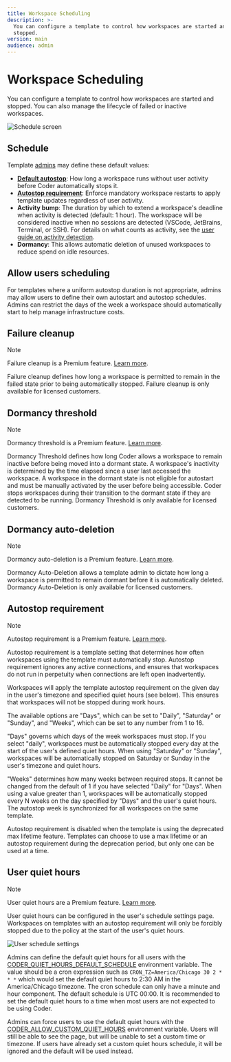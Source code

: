 ```yaml
---
title: Workspace Scheduling
description: >-
  You can configure a template to control how workspaces are started and
  stopped.
version: main
audience: admin
---
```

# Workspace Scheduling

You can configure a template to control how workspaces are started and stopped.
You can also manage the lifecycle of failed or inactive workspaces.

![Schedule screen](%images/%images/./../../images/admin/templates/schedule/template-schedule-settings.png)

## Schedule

Template [admins](../../users/index) may define these default values:

- [**Default autostop**](../../../user-guides/workspace-scheduling#autostop):
  How long a workspace runs without user activity before Coder automatically
  stops it.
- [**Autostop requirement**](#autostop-requirement): Enforce mandatory workspace
  restarts to apply template updates regardless of user activity.
- **Activity bump**: The duration by which to extend a workspace's deadline when activity is detected (default: 1 hour). The workspace will be considered inactive when no sessions are detected (VSCode, JetBrains, Terminal, or SSH). For details on what counts as activity, see the [user guide on activity detection](../../../user-guides/workspace-scheduling#activity-detection).
- **Dormancy**: This allows automatic deletion of unused workspaces to reduce
  spend on idle resources.

## Allow users scheduling

For templates where a uniform autostop duration is not appropriate, admins may
allow users to define their own autostart and autostop schedules. Admins can
restrict the days of the week a workspace should automatically start to help
manage infrastructure costs.

## Failure cleanup

> [!NOTE]
> Failure cleanup is a Premium feature.
> [Learn more](https://coder.com/pricing#compare-plans).

Failure cleanup defines how long a workspace is permitted to remain in the
failed state prior to being automatically stopped. Failure cleanup is only
available for licensed customers.

## Dormancy threshold

> [!NOTE]
> Dormancy threshold is a Premium feature.
> [Learn more](https://coder.com/pricing#compare-plans).

Dormancy Threshold defines how long Coder allows a workspace to remain inactive
before being moved into a dormant state. A workspace's inactivity is determined
by the time elapsed since a user last accessed the workspace. A workspace in the
dormant state is not eligible for autostart and must be manually activated by
the user before being accessible. Coder stops workspaces during their transition
to the dormant state if they are detected to be running. Dormancy Threshold is
only available for licensed customers.

## Dormancy auto-deletion

> [!NOTE]
> Dormancy auto-deletion is a Premium feature.
> [Learn more](https://coder.com/pricing#compare-plans).

Dormancy Auto-Deletion allows a template admin to dictate how long a workspace
is permitted to remain dormant before it is automatically deleted. Dormancy
Auto-Deletion is only available for licensed customers.

## Autostop requirement

> [!NOTE]
> Autostop requirement is a Premium feature.
> [Learn more](https://coder.com/pricing#compare-plans).

Autostop requirement is a template setting that determines how often workspaces
using the template must automatically stop. Autostop requirement ignores any
active connections, and ensures that workspaces do not run in perpetuity when
connections are left open inadvertently.

Workspaces will apply the template autostop requirement on the given day in the
user's timezone and specified quiet hours (see below). This ensures that
workspaces will not be stopped during work hours.

The available options are "Days", which can be set to "Daily", "Saturday" or
"Sunday", and "Weeks", which can be set to any number from 1 to 16.

"Days" governs which days of the week workspaces must stop. If you select
"daily", workspaces must be automatically stopped every day at the start of the
user's defined quiet hours. When using "Saturday" or "Sunday", workspaces will
be automatically stopped on Saturday or Sunday in the user's timezone and quiet
hours.

"Weeks" determines how many weeks between required stops. It cannot be changed
from the default of 1 if you have selected "Daily" for "Days". When using a
value greater than 1, workspaces will be automatically stopped every N weeks on
the day specified by "Days" and the user's quiet hours. The autostop week is
synchronized for all workspaces on the same template.

Autostop requirement is disabled when the template is using the deprecated max
lifetime feature. Templates can choose to use a max lifetime or an autostop
requirement during the deprecation period, but only one can be used at a time.

## User quiet hours

> [!NOTE]
> User quiet hours are a Premium feature.
> [Learn more](https://coder.com/pricing#compare-plans).

User quiet hours can be configured in the user's schedule settings page.
Workspaces on templates with an autostop requirement will only be forcibly
stopped due to the policy at the start of the user's quiet hours.

![User schedule settings](%images/%images/./../../images/admin/templates/schedule/user-quiet-hours.png)

Admins can define the default quiet hours for all users with the
[CODER_QUIET_HOURS_DEFAULT_SCHEDULE](../../../reference/cli/server#--default-quiet-hours-schedule)
environment variable. The value should be a cron expression such as
`CRON_TZ=America/Chicago 30 2 * * *` which would set the default quiet hours to
2:30 AM in the America/Chicago timezone. The cron schedule can only have a
minute and hour component. The default schedule is UTC 00:00. It is recommended
to set the default quiet hours to a time when most users are not expected to be
using Coder.

Admins can force users to use the default quiet hours with the
[CODER_ALLOW_CUSTOM_QUIET_HOURS](../../../reference/cli/server#--allow-custom-quiet-hours)
environment variable. Users will still be able to see the page, but will be
unable to set a custom time or timezone. If users have already set a custom
quiet hours schedule, it will be ignored and the default will be used instead.
